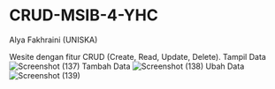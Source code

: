 # CRUD-MSIB-4-YHC
Alya Fakhraini (UNISKA)

Wesite dengan fitur CRUD (Create, Read, Update, Delete).
Tampil Data
![Screenshot (137)](https://user-images.githubusercontent.com/121875524/210373377-74770d24-d280-4cd6-8809-370965b754fe.png)
Tambah Data
![Screenshot (138)](https://user-images.githubusercontent.com/121875524/210373740-9e8fa419-7474-4aae-8eed-103b2bd81aec.png)
Ubah Data
![Screenshot (139)](https://user-images.githubusercontent.com/121875524/210373819-fdda805a-a3db-43ee-850c-dfc03645f3cf.png)

